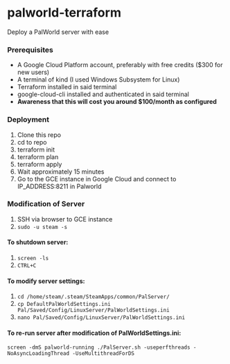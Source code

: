 # palworld-terraform
Deploy a PalWorld server with ease

### Prerequisites

- A Google Cloud Platform account, preferably with free credits ($300 for new users)
- A terminal of kind (I used Windows Subsystem for Linux)
- Terraform installed in said terminal
- google-cloud-cli installed and authenticated in said terminal
- **Awareness that this will cost you around $100/month as configured**

### Deployment

1. Clone this repo
2. cd to repo
3. terraform init
4. terraform plan
5. terraform apply
6. Wait approximately 15 minutes
7. Go to the GCE instance in Google Cloud and connect to IP_ADDRESS:8211 in Palworld

### Modification of Server

1. SSH via browser to GCE instance
2. `sudo -u steam -s`

#### To shutdown server:

1. `screen -ls`
2. `CTRL+C`

#### To modify server settings:

1. `cd /home/steam/.steam/SteamApps/common/PalServer/`
2. `cp DefaultPalWorldSettings.ini Pal/Saved/Config/LinuxServer/PalWorldSettings.ini`
3. `nano Pal/Saved/Config/LinuxServer/PalWorldSettings.ini`

#### To re-run server after modification of PalWorldSettings.ini:

`screen -dmS palworld-running ./PalServer.sh -useperfthreads -NoAsyncLoadingThread -UseMultithreadForDS`
